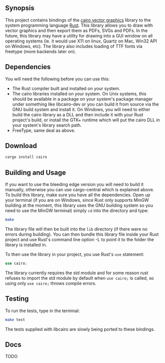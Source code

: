 ## Synopsis

This project contains bindings of the [cairo vector graphics](http://cairographics.org) library to the system programming language [Rust](http://rust-lang.org). This library allows you to draw with vector graphics and then export them as PDFs, SVGs and PDFs. In the future, this library may have a utility for drawing into a GUI window on all operating systems (ie. it would use X11 on linux, Quartz on Mac, Win32 API on Windows, etc). The library also includes loading of TTF fonts via freetype (more backends later on).

## Dependencies

You will need the following before you can use this:

* The Rust compiler built and installed on your system.
* The cairo libraries installed on your system. On Unix systems, this should be available in a package on your system's package manager under something like libcairo-dev or you can build it from source via the GNU build system and install it. On Windows, you will need to either build the cairo library as a DLL and then include it with your Rust project's build, or install the GTK+ runtime which will put the cairo DLL in your system's library search path.
* FreeType, same deal as above.

## Download

```sh
cargo install cairo
```

## Building and Usage

If you want to use the bleeding edge version you will need to build it manually, otherwise you can use cargo-central which is explained above. To build this library, make sure you have all the dependencies. Open up your terminal (if you are on Windows, since Rust only supports MinGW building at the moment, this library uses the GNU building system so you need to use the MinGW terminal) simply `cd` into the directory and type:

```sh
make
```

The library file will then be built into the `lib` directory (if there were no errors during building). You can then bundle this library file inside your Rust project and use Rust's command line option -L to point it to the folder the library is installed in.

To then use the library in your project, you use Rust's `use` statement:

```rust
use cairo;
```

The library currently requires the std module and for some reason rust refuses to import the std module by default when `use cairo;` is called, so using only `use cairo;` throws compile errors.

## Testing

To run the tests, type in the terminal:

```sh
make test
```

The tests supplied with libcairo are slowly being ported to these bindings.

## Docs

TODO
